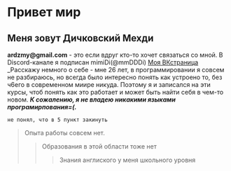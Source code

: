 # Привет мир
## Меня зовут Дичковский Мехди
__ardzmy@gmail.com__ - это если вдруг кто-то хочет связаться со мной. В Discord-канале я подписан mimiDi(@mmDDDi)
[Моя ВКстраница](https://vk.com/id69496877)
_Расскажу немного о себе - мне 26 лет, в программировании я совсем не разбираюсь, но всегда было интересно понять как устроено то, без ч6его в современном миире никуда. Поэтому я и записался на эти курсы, чтоб понять как это работает и может быть найти себя в чем-то новом.
___К сожалению, я не владею никакими языками програмирпования=(.___
```
не понял, что в 5 пункт закинуть
```
>Опыта работы совсем нет.
>>Образования в этой области тоже нет
>>>Знания англиского у меня школьного уровня